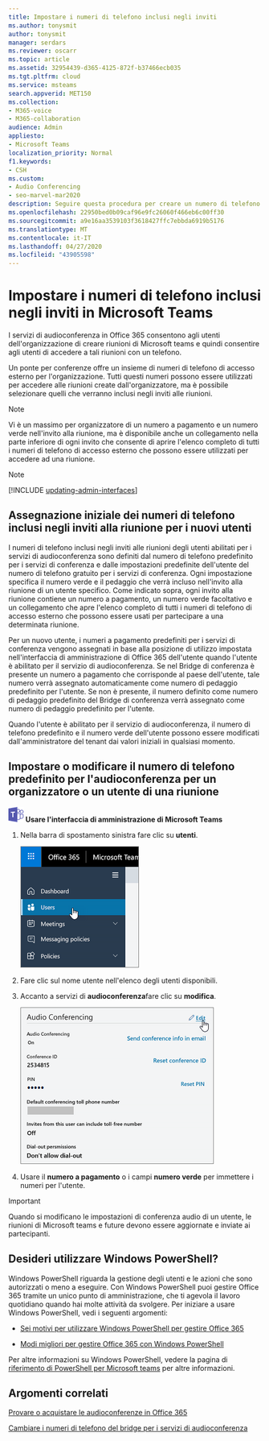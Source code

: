 ```yaml
---
title: Impostare i numeri di telefono inclusi negli inviti
ms.author: tonysmit
author: tonysmit
manager: serdars
ms.reviewer: oscarr
ms.topic: article
ms.assetid: 32954439-d365-4125-872f-b37466ecb035
ms.tgt.pltfrm: cloud
ms.service: msteams
search.appverid: MET150
ms.collection:
- M365-voice
- M365-collaboration
audience: Admin
appliesto:
- Microsoft Teams
localization_priority: Normal
f1.keywords:
- CSH
ms.custom:
- Audio Conferencing
- seo-marvel-mar2020
description: Seguire questa procedura per creare un numero di telefono predefinito per i chiamanti per partecipare a una riunione di Microsoft teams.
ms.openlocfilehash: 22950bed0b09caf96e9fc26060f466eb6c00ff30
ms.sourcegitcommit: a9e16aa3539103f3618427ffc7ebbda6919b5176
ms.translationtype: MT
ms.contentlocale: it-IT
ms.lasthandoff: 04/27/2020
ms.locfileid: "43905598"
---
```

# <a name="set-the-phone-numbers-included-on-invites-in-microsoft-teams"></a>Impostare i numeri di telefono inclusi negli inviti in Microsoft Teams

I servizi di audioconferenza in Office 365 consentono agli utenti dell'organizzazione di creare riunioni di Microsoft teams e quindi consentire agli utenti di accedere a tali riunioni con un telefono.
  
Un ponte per conferenze offre un insieme di numeri di telefono di accesso esterno per l'organizzazione. Tutti questi numeri possono essere utilizzati per accedere alle riunioni create dall'organizzatore, ma è possibile selezionare quelli che verranno inclusi negli inviti alle riunioni.
  
> [!NOTE]
> Vi è un massimo per organizzatore di un numero a pagamento e un numero verde nell'invito alla riunione, ma è disponibile anche un collegamento nella parte inferiore di ogni invito che consente di aprire l'elenco completo di tutti i numeri di telefono di accesso esterno che possono essere utilizzati per accedere ad una riunione. 

> [!NOTE]
> [!INCLUDE [updating-admin-interfaces](includes/updating-admin-interfaces.md)]
  
## <a name="initial-assignment-of-phone-numbers-that-are-included-in-the-meeting-invites-for-new-users"></a>Assegnazione iniziale dei numeri di telefono inclusi negli inviti alla riunione per i nuovi utenti

I numeri di telefono inclusi negli inviti alle riunioni degli utenti abilitati per i servizi di audioconferenza sono definiti dal numero di telefono predefinito per i servizi di conferenza e dalle impostazioni predefinite dell'utente del numero di telefono gratuito per i servizi di conferenza. Ogni impostazione specifica il numero verde e il pedaggio che verrà incluso nell'invito alla riunione di un utente specifico. Come indicato sopra, ogni invito alla riunione contiene un numero a pagamento, un numero verde facoltativo e un collegamento che apre l'elenco completo di tutti i numeri di telefono di accesso esterno che possono essere usati per partecipare a una determinata riunione.

Per un nuovo utente, i numeri a pagamento predefiniti per i servizi di conferenza vengono assegnati in base alla posizione di utilizzo impostata nell'interfaccia di amministrazione di Office 365 dell'utente quando l'utente è abilitato per il servizio di audioconferenza. Se nel Bridge di conferenza è presente un numero a pagamento che corrisponde al paese dell'utente, tale numero verrà assegnato automaticamente come numero di pedaggio predefinito per l'utente. Se non è presente, il numero definito come numero di pedaggio predefinito del Bridge di conferenza verrà assegnato come numero di pedaggio predefinito per l'utente.  

Quando l'utente è abilitato per il servizio di audioconferenza, il numero di telefono predefinito e il numero verde dell'utente possono essere modificati dall'amministratore del tenant dai valori iniziali in qualsiasi momento.

## <a name="set-or-change-the-default-audio-conferencing-phone-number-for-a-meeting-organizer-or-user"></a>Impostare o modificare il numero di telefono predefinito per l'audioconferenza per un organizzatore o un utente di una riunione

![Icona che mostra il logo di Microsoft Teams](media/teams-logo-30x30.png) **Usare l'interfaccia di amministrazione di Microsoft Teams**

1. Nella barra di spostamento sinistra fare clic su **utenti**.

    ![Mostra la selezione degli utenti nell'interfaccia di amministrazione di Microsoft Teams](media/teams-set-phone-numbers-on-invites-image1.png)

2. Fare clic sul nome utente nell'elenco degli utenti disponibili.

3. Accanto a servizi di **audioconferenza**fare clic su **modifica**. 
    
    ![Fare clic su Modifica accanto a audioconferenza](media/teams-set-phone-numbers-on-invites-image3.png)

4. Usare il **numero a pagamento** o i campi **numero verde** per immettere i numeri per l'utente.


> [!IMPORTANT]
> Quando si modificano le impostazioni di conferenza audio di un utente, le riunioni di Microsoft teams e future devono essere aggiornate e inviate ai partecipanti. 

## <a name="want-to-use-windows-powershell"></a>Desideri utilizzare Windows PowerShell?

Windows PowerShell riguarda la gestione degli utenti e le azioni che sono autorizzati o meno a eseguire. Con Windows PowerShell puoi gestire Office 365 tramite un unico punto di amministrazione, che ti agevola il lavoro quotidiano quando hai molte attività da svolgere. Per iniziare a usare Windows PowerShell, vedi i seguenti argomenti:
    
  - [Sei motivi per utilizzare Windows PowerShell per gestire Office 365](https://go.microsoft.com/fwlink/?LinkId=525041)
    
  - [Modi migliori per gestire Office 365 con Windows PowerShell](https://go.microsoft.com/fwlink/?LinkId=525142)
    
Per altre informazioni su Windows PowerShell, vedere la pagina di [riferimento di PowerShell per Microsoft teams](https://docs.microsoft.com/powershell/module/teams/?view=teams-ps) per altre informazioni. 
  
    
## <a name="related-topics"></a>Argomenti correlati

[Provare o acquistare le audioconferenze in Office 365](/SkypeForBusiness/audio-conferencing-in-office-365/try-or-purchase-audio-conferencing-in-office-365)

[Cambiare i numeri di telefono del bridge per i servizi di audioconferenza](change-the-phone-numbers-on-your-audio-conferencing-bridge.md)
